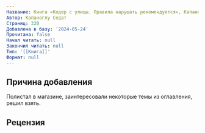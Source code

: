 ```yaml
---
Название: Книга «Кодер с улицы. Правила нарушать рекомендуется», Капаноглу Седат
Автор: Капаноглу Седат
Страниц: 320
Добавлена в базу: '2024-05-24'
Прочитана: false
Начал читать: null
Закончил читать: null
Тип: '[[Книга]]'
Формат: null
---
```

## Причина добавления

Полистал в магазине, заинтересовали некоторые темы из оглавления, решил взять.

## Рецензия